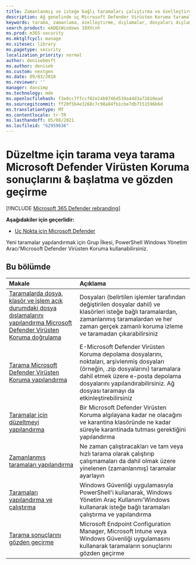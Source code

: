 ```yaml
---
title: Zamanlanmış ve isteğe bağlı taramaları çalıştırma ve özelleştirme
description: Ağ genelinde uç Microsoft Defender Virüsten Koruma taramalarını özelleştirin ve başlatabilirsiniz.
keywords: tarama, zamanlama, özelleştirme, dışlamalar, dosyaları dışlama, düzeltme, tarama sonuçları, karantina, tehdit kaldırma, hızlı tarama, tam tarama, Microsoft Defender Virüsten Koruma
search.product: eADQiWindows 10XVcnh
ms.prod: m365-security
ms.mktglfcycl: manage
ms.sitesec: library
ms.pagetype: security
localization_priority: normal
author: denisebmsft
ms.author: deniseb
ms.custom: nextgen
ms.date: 09/03/2018
ms.reviewer: ''
manager: dansimp
ms.technology: mde
ms.openlocfilehash: f3e0cc7ffccf02e24b9746d539a44d3a72810ead
ms.sourcegitcommit: ff20f5b4e3268c7c98a84fb1cbe7db7151596b6d
ms.translationtype: MT
ms.contentlocale: tr-TR
ms.lasthandoff: 05/08/2021
ms.locfileid: "62959636"
---
```

# <a name="customize-initiate-and-review-the-results-of-microsoft-defender-antivirus-scans--remediation"></a>Düzeltme için tarama veya tarama Microsoft Defender Virüsten Koruma sonuçlarını & başlatma ve gözden geçirme

[!INCLUDE [Microsoft 365 Defender rebranding](../../includes/microsoft-defender.md)]


**Aşağıdakiler için geçerlidir:**

- [Uç Nokta için Microsoft Defender](/microsoft-365/security/defender-endpoint/)

Yeni taramalar yapılandırmak için Grup İlkesi, PowerShell Windows Yönetim Aracı'Microsoft Defender Virüsten Koruma kullanabilirsiniz. 

## <a name="in-this-section"></a>Bu bölümde

| Makale | Açıklama |
|:---|:---|
|[Taramalarda dosya, klasör ve işlem açık durumdaki dosya dışlamalarını yapılandırma Microsoft Defender Virüsten Koruma doğrulama](configure-exclusions-microsoft-defender-antivirus.md) | Dosyaları (belirtilen işlemler tarafından değiştirilen dosyalar dahil) ve klasörleri isteğe bağlı taramalardan, zamanlanmış taramalardan ve her zaman gerçek zamanlı koruma izleme ve taramadan çıkarabilirsiniz |
|[Tarama Microsoft Defender Virüsten Koruma yapılandırma](configure-advanced-scan-types-microsoft-defender-antivirus.md) | E-Microsoft Defender Virüsten Koruma depolama dosyalarını, noktaları, arşivlenmiş dosyaları (örneğin, .zip dosyalarını) taramalara dahil etmek üzere e-posta depolama dosyalarını yapılandırabilirsiniz. Ağ dosyası taramayı da etkinleştirebilirsiniz |
|[Taramalar için düzeltmeyi yapılandırma](configure-remediation-microsoft-defender-antivirus.md) | Bir Microsoft Defender Virüsten Koruma algılayana kadar ne olacağını ve karantina klasöründe ne kadar süreyle karantinada tutması gerektiğini yapılandırma |
|[Zamanlanmış taramaları yapılandırma](scheduled-catch-up-scans-microsoft-defender-antivirus.md) | Ne zaman çalıştıracakları ve tam veya hızlı tarama olarak çalıştırıp çalışmamaları da dahil olmak üzere yinelenen (zamanlanmış) taramalar ayarlayın |
|[Taramaları yapılandırma ve çalıştırma](run-scan-microsoft-defender-antivirus.md) | Windows Güvenliği uygulamasıyla PowerShell'i kullanarak, Windows Yönetim Araç Kullanımı'Windows kullanarak isteğe bağlı taramaları çalıştırma ve yapılandırma |
|[Tarama sonuçlarını gözden geçirme](review-scan-results-microsoft-defender-antivirus.md) | Microsoft Endpoint Configuration Manager, Microsoft Intune veya Windows Güvenliği uygulamasını kullanarak taramaların sonuçlarını gözden geçirme |